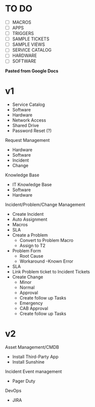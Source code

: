 # **TO DO**

- [ ]  MACROS
- [ ] APPS
- [ ] TRIGGERS
- [ ] SAMPLE TICKETS
- [ ] SAMPLE VIEWS
- [ ] SERVICE CATALOG
- [ ] HARDWARE
- [ ] SOFTWARE

**Pasted from Google Docs**

# v1

- Service Catalog
- Software
- Hardware
- Network Access
- Shared Drive
- Password Reset (?)

Request Management
- Hardware
- Software
- Incident
- Change

Knowledge Base
- IT Knowledge Base
- Software
- Hardware



Incident/Problem/Change Management 
- Create Incident 
- Auto Assignment
- Macros
- SLA
- Create a Problem
  - Convert to Problem Macro
  - Assign to T2
- Problem Form
  - Root Cause
  - Workaround
  -Known Error
- SLA
- Link Problem ticket to Incident Tickets
- Create Change
  - Minor
  - Normal
  - Approval
  - Create follow up Tasks
  - Emergency
  - CAB Approval
  - Create follow up Tasks

# v2

Asset Management/CMDB
- Install Third-Party App
- Install Sunshine

Incident Event management
- Pager Duty

DevOps
- JIRA


